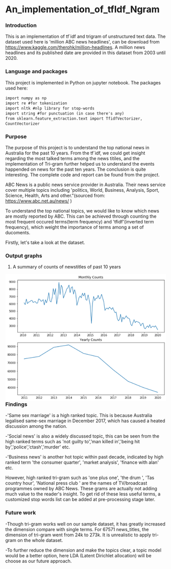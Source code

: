 # An_implementation_of_tfIdf_Ngram
### Introduction 
This is an implementation of tf`idf and trigram of unstructured text data.
The dataset used here is 'million ABC news headlines', can be download from https://www.kaggle.com/therohk/million-headlines. 
A million news headlines and its published date are provided in this dataset from 2003 until 2020.

### Language and packages 
This project is implemented in Python on jupyter notebook.
The packages used here:


```
import numpy as np
import re #for tokenization
import nltk #nlp library for stop-words
import string #for punctuation (in case there's any)
from sklearn.feature_extraction.text import TfidfVectorizer, CountVectorizer
```


### Purpose
The purpose of this project is to understand the top national news in Australia for the past 10 years. 
From the tf`idf, we could get insight regarding the most talked terms among the news titiles, and the implementation of Tri-gram further helped us to understand the events happended on news for the past ten years. The conclusion is quite interesting. The complete code and report can be found from the project. 

ABC News is a public news service provider in Australia. Their news service cover multiple topics including 'politics, World, Business, Analysis, Sport, Science, Health, Arts and other."(sourced from: https://www.abc.net.au/news/ )

To understand the top national topics, we would like to know which news are mostly reported by ABC. This can be achieved through counting the most frequent occured terms(term frequency) and 'tfidf'(inverted term frequency), which weight the importance of terms among a set of ducoments.

Firstly, let's take a look at the dataset.

### Output graphs
1. A summary of counts of newstitles of past 10 years

<img src="output_img/summary_data.png"
     alt="summary of newstitile counts"
     style="float: left; margin-right: 10px;" />



### Findings

-'Same sex marriage' is a high ranked topic. This is because Australia legalised same-sex marriage in December 2017, which has caused a heated discussion among the nation.

-'Social news' is also a widely discussed topic, this can be seen from the high ranked terms such as 'not guilty to','man killed in','being hit by','police','ctash','murder' etc.

-'Business news' is another hot topic within past decade, indicated by high ranked term 'the consumer quarter', 'market analysis', 'finance with alan' etc.

However, high ranked tri-gram such as 'one plus one', 'the drum ', 'Tas country hour', 'National press club ' are the names of TV/broadcast programmes owned by ABC News. These grams are actually not adding much value to the reader's insight. To get rid of these less useful terms, a customized stop words list can be added at pre-processing stage later.

### Future work

-Though tri-gram works well on our sample dataset, it has greatly increased the dimension compare with single terms. For 67571 news_titles, the dimension of tri-gram went from 24k to 273k. It is unrealistic to apply tri-gram on the whole dataset.

-To further reduce the dimension and make the topics clear, a topic model would be a better option, here LDA (Latent Dirichlet allocation) will be choose as our future approach.
